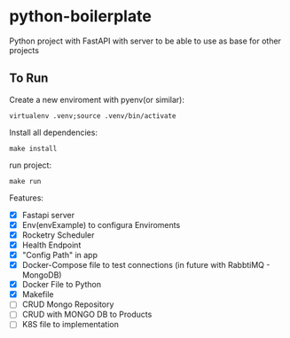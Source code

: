 # python-boilerplate

Python project with FastAPI with server to be able to use as base for other projects


## To Run

Create a new enviroment with pyenv(or similar):
```
virtualenv .venv;source .venv/bin/activate
```

Install all dependencies:
```
make install
``` 

run project:
```
make run
```

Features:

- [x] Fastapi server
- [x] Env(envExample) to configura Enviroments
- [x] Rocketry Scheduler
- [x] Health Endpoint
- [x] "Config Path" in app
- [x] Docker-Compose file to test connections (in future with RabbtiMQ - MongoDB)
- [x] Docker File to Python
- [x] Makefile
- [ ] CRUD Mongo Repository
- [ ] CRUD with MONGO DB to Products
- [ ] K8S file to implementation
